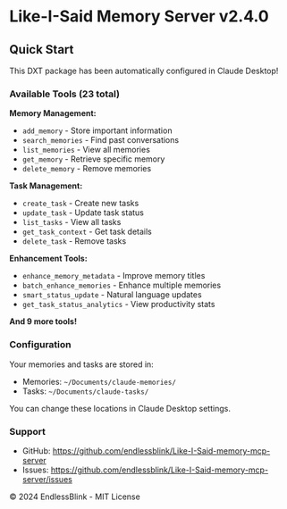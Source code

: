 # Like-I-Said Memory Server v2.4.0

## Quick Start

This DXT package has been automatically configured in Claude Desktop!

### Available Tools (23 total)

**Memory Management:**
- `add_memory` - Store important information
- `search_memories` - Find past conversations
- `list_memories` - View all memories
- `get_memory` - Retrieve specific memory
- `delete_memory` - Remove memories

**Task Management:**
- `create_task` - Create new tasks
- `update_task` - Update task status
- `list_tasks` - View all tasks
- `get_task_context` - Get task details
- `delete_task` - Remove tasks

**Enhancement Tools:**
- `enhance_memory_metadata` - Improve memory titles
- `batch_enhance_memories` - Enhance multiple memories
- `smart_status_update` - Natural language updates
- `get_task_status_analytics` - View productivity stats

**And 9 more tools!**

### Configuration

Your memories and tasks are stored in:
- Memories: `~/Documents/claude-memories/`
- Tasks: `~/Documents/claude-tasks/`

You can change these locations in Claude Desktop settings.

### Support

- GitHub: https://github.com/endlessblink/Like-I-Said-memory-mcp-server
- Issues: https://github.com/endlessblink/Like-I-Said-memory-mcp-server/issues

© 2024 EndlessBlink - MIT License
